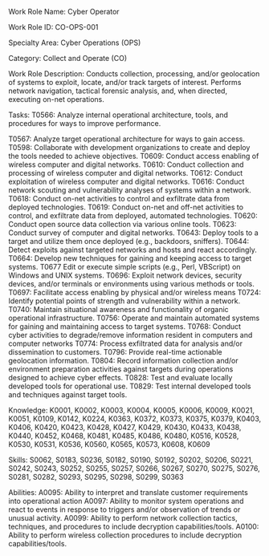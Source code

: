 Work Role Name: Cyber Operator

Work Role ID: CO-OPS-001

Specialty Area: Cyber Operations (OPS)

Category: Collect and Operate (CO)

Work Role Description: Conducts collection, processing, and/or geolocation of systems to exploit, locate, and/or track targets of interest. Performs network navigation, tactical forensic analysis, and, when directed, executing on-net operations.

Tasks:
T0566: Analyze internal operational architecture, tools, and procedures for ways to improve performance.

T0567: Analyze target operational architecture for ways to gain access.
T0598: Collaborate with development organizations to create and deploy the tools needed to achieve objectives.
T0609: Conduct access enabling of wireless computer and digital networks.
T0610: Conduct collection and processing of wireless computer and digital networks.
T0612: Conduct exploitation of wireless computer and digital networks.
T0616: Conduct network scouting and vulnerability analyses of systems within a network.
T0618: Conduct on-net activities to control and exfiltrate data from deployed technologies.
T0619: Conduct on-net and off-net activities to control, and exfiltrate data from deployed, automated technologies.
T0620: Conduct open source data collection via various online tools.
T0623: Conduct survey of computer and digital networks.
T0643: Deploy tools to a target and utilize them once deployed (e.g., backdoors, sniffers).
T0644: Detect exploits against targeted networks and hosts and react accordingly.
T0664: Develop new techniques for gaining and keeping access to target systems.
T0677 Edit or execute simple scripts (e.g., Perl, VBScript) on Windows and UNIX systems.
T0696: Exploit network devices, security devices, and/or terminals or environments using various methods or tools.
T0697: Facilitate access enabling by physical and/or wireless means
T0724: Identify potential points of strength and vulnerability within a network.
T0740: Maintain situational awareness and functionality of organic operational infrastructure.
T0756: Operate and maintain automated systems for gaining and maintaining access to target systems.
T0768: Conduct cyber activities to degrade/remove information resident in computers and computer networks
T0774: Process exfiltrated data for analysis and/or dissemination to customers.
T0796: Provide real-time actionable geolocation information.
T0804: Record information collection and/or environment preparation activities against targets during operations designed to achieve cyber effects.
T0828: Test and evaluate locally developed tools for operational use.
T0829: Test internal developed tools and techniques against target tools. 

Knowledge: K0001, K0002, K0003, K0004, K0005, K0006, K0009, K0021, K0051, K0109, K0142, K0224, K0363, K0372, K0373, K0375, K0379, K0403, K0406, K0420, K0423, K0428, K0427, K0429, K0430, K0433, K0438, K0440, K0452, K0468, K0481, K0485, K0486, K0480, K0516, K0528, K0530, K0531, K0536, K0560, K0565, K0573, K0608, K0609

Skills: S0062, S0183, S0236, S0182, S0190, S0192, S0202, S0206, S0221, S0242, S0243, S0252, S0255, S0257, S0266, S0267, S0270, S0275, S0276, S0281, S0282, S0293, S0295, S0298, S0299, S0363

Abilities:
A0095: Ability to interpret and translate customer requirements into operational action
A0097: Ability to monitor system operations and react to events in response to triggers and/or observation of trends or unusual activity. 
A0099: Ability to perform network collection tactics, techniques, and procedures to include decryption capabilities/tools.
A0100: Ability to perform wireless collection procedures to include decryption capabilities/tools.
